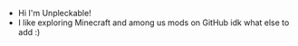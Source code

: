 - Hi I'm Unpleckable!
- I like exploring Minecraft and among us mods on GitHub
idk what else to add :)
